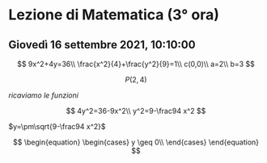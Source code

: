 # Lezione di Matematica (3° ora) 
## Giovedì 16 settembre 2021, 10:10:00

$$
9x^2+4y=36\\
\frac{x^2}{4}+\frac{y^2}{9}=1\\
c(0,0)\\
a=2\\
b=3
$$

$$
P(2,4)
$$

$ricaviamo$ $le$ $funzioni$

$$
4y^2=36-9x^2\\
y^2=9-\frac94 x^2 
$$


$y=\pm\sqrt{9-\frac94 x^2}$


$$
\begin{equation} \begin{cases} 
y \geq 0\\
 \end{cases} \end{equation}
$$
<!--stackedit_data:
eyJoaXN0b3J5IjpbLTIwMDM0MjA2NzIsLTIyNTM4NDIwMiwtOT
UxNDIxNDEzXX0=
-->